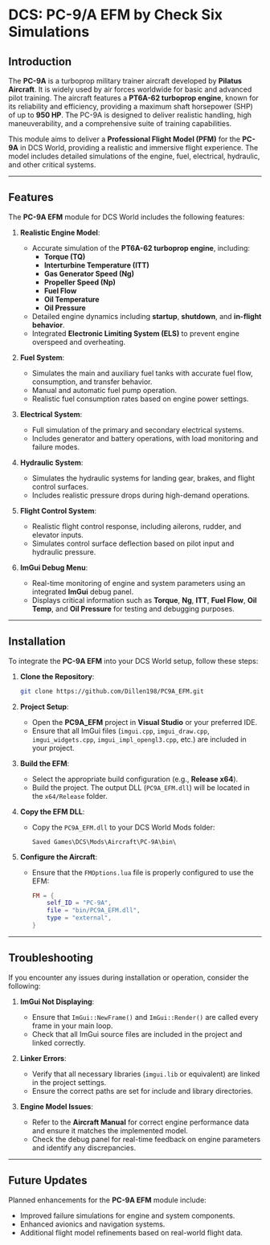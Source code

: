 # DCS: PC-9/A EFM by Check Six Simulations

## Introduction

The **PC-9A** is a turboprop military trainer aircraft developed by **Pilatus Aircraft**. It is widely used by air forces worldwide for basic and advanced pilot training. The aircraft features a **PT6A-62 turboprop engine**, known for its reliability and efficiency, providing a maximum shaft horsepower (SHP) of up to **950 HP**. The PC-9A is designed to deliver realistic handling, high maneuverability, and a comprehensive suite of training capabilities.

This module aims to deliver a **Professional Flight Model (PFM)** for the **PC-9A** in DCS World, providing a realistic and immersive flight experience. The model includes detailed simulations of the engine, fuel, electrical, hydraulic, and other critical systems.

---

## Features

The **PC-9A EFM** module for DCS World includes the following features:

1. **Realistic Engine Model**:
   - Accurate simulation of the **PT6A-62 turboprop engine**, including:
     - **Torque (TQ)**
     - **Interturbine Temperature (ITT)**
     - **Gas Generator Speed (Ng)**
     - **Propeller Speed (Np)**
     - **Fuel Flow**
     - **Oil Temperature**
     - **Oil Pressure**
   - Detailed engine dynamics including **startup**, **shutdown**, and **in-flight behavior**.
   - Integrated **Electronic Limiting System (ELS)** to prevent engine overspeed and overheating.

2. **Fuel System**:
   - Simulates the main and auxiliary fuel tanks with accurate fuel flow, consumption, and transfer behavior.
   - Manual and automatic fuel pump operation.
   - Realistic fuel consumption rates based on engine power settings.

3. **Electrical System**:
   - Full simulation of the primary and secondary electrical systems.
   - Includes generator and battery operations, with load monitoring and failure modes.

4. **Hydraulic System**:
   - Simulates the hydraulic systems for landing gear, brakes, and flight control surfaces.
   - Includes realistic pressure drops during high-demand operations.

5. **Flight Control System**:
   - Realistic flight control response, including ailerons, rudder, and elevator inputs.
   - Simulates control surface deflection based on pilot input and hydraulic pressure.

6. **ImGui Debug Menu**:
   - Real-time monitoring of engine and system parameters using an integrated **ImGui** debug panel.
   - Displays critical information such as **Torque**, **Ng**, **ITT**, **Fuel Flow**, **Oil Temp**, and **Oil Pressure** for testing and debugging purposes.

---

## Installation

To integrate the **PC-9A EFM** into your DCS World setup, follow these steps:

1. **Clone the Repository**:
   ```bash
   git clone https://github.com/Dillen198/PC9A_EFM.git
   ```

2. **Project Setup**:
   - Open the **PC9A_EFM** project in **Visual Studio** or your preferred IDE.
   - Ensure that all ImGui files (`imgui.cpp`, `imgui_draw.cpp`, `imgui_widgets.cpp`, `imgui_impl_opengl3.cpp`, etc.) are included in your project.

3. **Build the EFM**:
   - Select the appropriate build configuration (e.g., **Release x64**).
   - Build the project. The output DLL (`PC9A_EFM.dll`) will be located in the `x64/Release` folder.

4. **Copy the EFM DLL**:
   - Copy the `PC9A_EFM.dll` to your DCS World Mods folder:
     ```
     Saved Games\DCS\Mods\Aircraft\PC-9A\bin\
     ```

5. **Configure the Aircraft**:
   - Ensure that the `FMOptions.lua` file is properly configured to use the EFM:
     ```lua
     FM = {
         self_ID = "PC-9A",
         file = "bin/PC9A_EFM.dll",
         type = "external",
     }
     ```

---

## Troubleshooting

If you encounter any issues during installation or operation, consider the following:

1. **ImGui Not Displaying**:
   - Ensure that `ImGui::NewFrame()` and `ImGui::Render()` are called every frame in your main loop.
   - Check that all ImGui source files are included in the project and linked correctly.

2. **Linker Errors**:
   - Verify that all necessary libraries (`imgui.lib` or equivalent) are linked in the project settings.
   - Ensure the correct paths are set for include and library directories.

3. **Engine Model Issues**:
   - Refer to the **Aircraft Manual** for correct engine performance data and ensure it matches the implemented model.
   - Check the debug panel for real-time feedback on engine parameters and identify any discrepancies.

---

## Future Updates

Planned enhancements for the **PC-9A EFM** module include:
- Improved failure simulations for engine and system components.
- Enhanced avionics and navigation systems.
- Additional flight model refinements based on real-world flight data.
